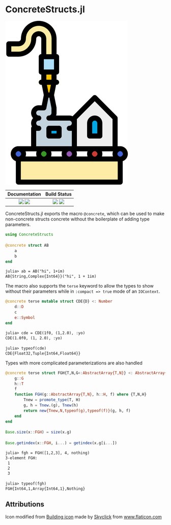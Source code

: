 # ConcreteStructs.jl
![](assets/ConcreteStructs_logo.png)

| **Documentation**                                                               | **Build Status**                                                                                |
|:-------------------------------------------------------------------------------:|:-----------------------------------------------------------------------------------------------:|
| [![][docs-stable-img]][docs-stable-url] [![][docs-dev-img]][docs-dev-url] | [![][github-img]][github-url] [![][codecov-img]][codecov-url] |


[docs-dev-img]: https://img.shields.io/badge/docs-latest-blue.svg
[docs-dev-url]: https://jonniedie.github.io/ConcreteStructs.jl/dev

[docs-stable-img]: https://img.shields.io/badge/docs-stable-blue.svg
[docs-stable-url]: https://jonniedie.github.io/ConcreteStructs.jl/stable

[github-img]: https://img.shields.io/github/workflow/status/jonniedie/ConcreteStructs.jl/CI
[github-url]: https://github.com/jonniedie/ConcreteStructs.jl/actions/workflows/CI

[codecov-img]: https://img.shields.io/codecov/c/github/jonniedie/ConcreteStructs.jl
[codecov-url]: https://codecov.io/gh/jonniedie/ConcreteStructs.jl


ConcreteStructs.jl exports the macro `@concrete`, which can be used to make non-concrete structs
concrete without the boilerplate of adding type parameters.

```julia
using ConcreteStructs

@concrete struct AB
    a
    b
end
```
```julia-repl
julia> ab = AB("hi", 1+im)
AB{String,Complex{Int64}}("hi", 1 + 1im)
```
 The macro also supports the `terse` keyword to allow the types to show without their parameters while in `:compact => true` mode of an `IOContext`.
```julia
@concrete terse mutable struct CDE{D} <: Number
    d::D
    c
    e::Symbol
end
```
```julia-repl
julia> cde = CDE(1f0, (1,2.0), :yo)
CDE(1.0f0, (1, 2.0), :yo)

julia> typeof(cde)
CDE{Float32,Tuple{Int64,Float64}}
```
Types with more complicated parameterizations are also handled
```julia
@concrete terse struct FGH{T,N,G<:AbstractArray{T,N}} <: AbstractArray{T,N}
    g::G
    h::T
    f
    function FGH(g::AbstractArray{T,N}, h::H, f) where {T,N,H}
        Tnew = promote_type(T, H)
        g, h = Tnew.(g), Tnew(h)
        return new{Tnew,N,typeof(g),typeof(f)}(g, h, f)
    end
end

Base.size(x::FGH) = size(x.g)

Base.getindex(x::FGH, i...) = getindex(x.g[i...])
```
```julia-repl
julia> fgh = FGH([1,2,3], 4, nothing)
3-element FGH:
 1
 2
 3

julia> typeof(fgh)
FGH{Int64,1,Array{Int64,1},Nothing}
```

## Attributions
<div>Icon modified from <a href="https://www.flaticon.com/free-icon/building_2139469?term=concrete+building&related_id=2139469&origin=search">Building icon</a> made by <a href="https://www.flaticon.com/authors/skyclick" title="Skyclick">Skyclick</a> from <a href="https://www.flaticon.com/" title="Flaticon">www.flaticon.com</a></div>
